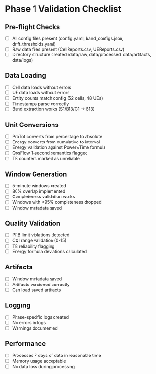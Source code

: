 # Phase 1 Validation Checklist

## Pre-flight Checks
- [ ] All config files present (config.yaml, band_configs.json, drift_thresholds.yaml)
- [ ] Raw data files present (CellReports.csv, UEReports.csv)
- [ ] Directory structure created (data/raw, data/processed, data/artifacts, data/logs)

## Data Loading
- [ ] Cell data loads without errors
- [ ] UE data loads without errors
- [ ] Entity counts match config (52 cells, 48 UEs)
- [ ] Timestamps parse correctly
- [ ] Band extraction works (S1/B13/C1 → B13)

## Unit Conversions
- [ ] PrbTot converts from percentage to absolute
- [ ] Energy converts from cumulative to interval
- [ ] Energy validation against Power×Time formula
- [ ] QosFlow 1-second semantics flagged
- [ ] TB counters marked as unreliable

## Window Generation
- [ ] 5-minute windows created
- [ ] 80% overlap implemented
- [ ] Completeness validation works
- [ ] Windows with <95% completeness dropped
- [ ] Window metadata saved

## Quality Validation
- [ ] PRB limit violations detected
- [ ] CQI range validation (0-15)
- [ ] TB reliability flagging
- [ ] Energy formula deviations calculated

## Artifacts
- [ ] Window metadata saved
- [ ] Artifacts versioned correctly
- [ ] Can load saved artifacts

## Logging
- [ ] Phase-specific logs created
- [ ] No errors in logs
- [ ] Warnings documented

## Performance
- [ ] Processes 7 days of data in reasonable time
- [ ] Memory usage acceptable
- [ ] No data loss during processing